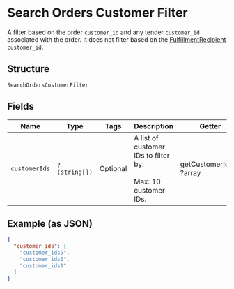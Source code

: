 
# Search Orders Customer Filter

A filter based on the order `customer_id` and any tender `customer_id`
associated with the order. It does not filter based on the
[FulfillmentRecipient](../../doc/models/fulfillment-recipient.md) `customer_id`.

## Structure

`SearchOrdersCustomerFilter`

## Fields

| Name | Type | Tags | Description | Getter | Setter |
|  --- | --- | --- | --- | --- | --- |
| `customerIds` | `?(string[])` | Optional | A list of customer IDs to filter by.<br><br>Max: 10 customer IDs. | getCustomerIds(): ?array | setCustomerIds(?array customerIds): void |

## Example (as JSON)

```json
{
  "customer_ids": [
    "customer_ids9",
    "customer_ids0",
    "customer_ids1"
  ]
}
```

